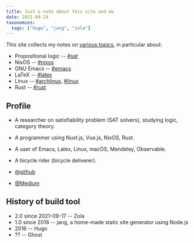 ```yaml
---
title: Just a note about this site and me
date: 2021-09-19
taxonomies:
  tags: ["hugo", "jang", "zola"]
---
```

This site collects my notes on [various topics](/tags), in particular about:

- Propositional logic -- [#sat](/tags/#sat)
- NixOS -- [#nixos](/tags/#nixos)
- GNU Emacs -- [#emacs](/tags/#emacs)
- LaTeX -- [#latex](/tags/#latex)
- Linux -- [#archlinux](/tags/#archlinux), [#linux](/tags/#linux)
- Rust -- [#rust](/tags/#rust)

##  Profile

- A researcher on satisfiability problem (SAT solvers), studying logic, category theory.
- A programmer using Nuxt.js, Vue.js, NixOS, Rust.
- A user of Emacs, Latex, Linux, macOS, Mendeley, Observable.
- A bicycle rider (bicycle deliverer).

- <i class="fab fa-github"></i><a href="https://github.com/shnarazk">@github</a>
- <i class="fab fa-medium"></i><a href="https://medium.com/@shnarazk/">@Medium</a>

## History of build tool

- 2.0 since 2021-09-17 -- Zola
- 1.0 since 2018 -- jang, a home-made static site generator using Node.js
- 2016 -- Hugo
- ?? -- Ghost
